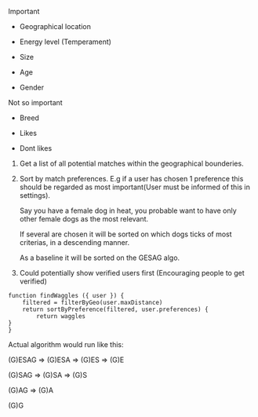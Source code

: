 Important

- Geographical location

- Energy level (Temperament)

- Size

- Age

- Gender

Not so important

- Breed

- Likes

- Dont likes
1. Get a list of all potential matches within the geographical bounderies.

2. Sort by match preferences. E.g if a user has chosen 1 preference this should be regarded as most important(User must be informed of this in settings).
   
   Say you have a female dog in heat, you probable want to have only other female dogs as the most relevant.
   
   If several are chosen it will be sorted on which dogs ticks of most criterias, in a descending manner.
   
   As a baseline it will be sorted on the GESAG algo.

3. Could potentially show verified users first (Encouraging people to get verified)

```
function findWaggles ({ user }) {
    filtered = filterByGeo(user.maxDistance)
    return sortByPreference(filtered, user.preferences) {
        return waggles
}
}
```

Actual algorithm would run like this:

(G)ESAG => (G)ESA => (G)ES => (G)E

(G)SAG => (G)SA => (G)S

(G)AG => (G)A

(G)G 
